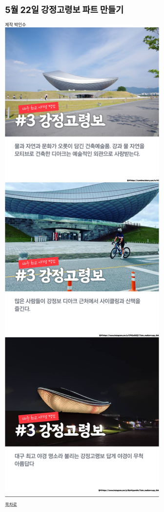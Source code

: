 # 5월 22일 강정고령보 파트 만들기
제작 박인수
![](https://github.com/isp829/2021_MHC_3/blob/main/5.22/PIS/001.png)  
![](https://github.com/isp829/2021_MHC_3/blob/main/5.22/PIS/002.png)  
![](https://github.com/isp829/2021_MHC_3/blob/main/5.22/PIS/003.png)  
  
----------------------  
[목차로](https://github.com/isp829/2021_MHC_3/blob/main/README.md)  
